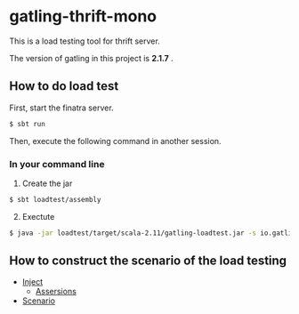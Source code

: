 # gatling-thrift-mono

This is a load testing tool for thrift server.

The version of gatling in this project is __2.1.7__ .

## How to do load test

First, start the finatra server.

```bash
$ sbt run
```

Then, execute the following command in another session.

### In your command line

1. Create the jar

```bash
$ sbt loadtest/assembly
```

2. Exectute

``` bash
$ java -jar loadtest/target/scala-2.11/gatling-loadtest.jar -s io.gatling.thrift.ThriftSimulation
```


## How to construct the scenario of the load testing

- [Inject](http://gatling.io/docs/current/general/simulation_setup/)
  - [Assersions](http://gatling.io/docs/current/general/assertions/#assertions)
- [Scenario](http://gatling.io/docs/current/general/scenario/)
